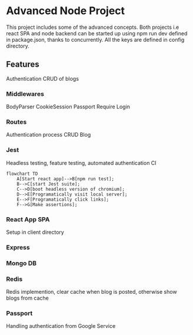 # Advanced Node Project

This project includes some of the advanced concepts.
Both projects i.e react SPA and node backend can be started up using npm run dev defined in package.json, thanks to concurrently.
All the keys are defined in config directory.

## Features

Authentication
CRUD of blogs

### Middlewares

BodyParser
CookieSession
Passport
Require Login

### Routes

Authentication process
CRUD Blog

### Jest

Headless testing, feature testing, automated authentication CI

```mermaid
flowchart TD
    A[Start react app]-->B[npm run test];
    B-->C[start Jest suite];
    C-->D[boot headless version of chromium];
    D-->E[Programatically visit local server];
    E-->F[Programatically click links];
    F-->G[Make assertions];
```

### React App SPA

Setup in client directory

### Express

### Mongo DB

### Redis

Redis implemention, clear cache when blog is posted, otherwise show blogs from cache

### Passport

Handling authentication from Google Service

###
